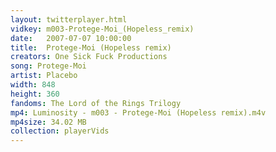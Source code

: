 ```yaml
---
layout: twitterplayer.html
vidkey: m003-Protege-Moi_(Hopeless_remix)
date:   2007-07-07 10:00:00
title:  Protege-Moi (Hopeless remix)
creators: One Sick Fuck Productions
song: Protege-Moi
artist: Placebo
width: 848
height: 360
fandoms: The Lord of the Rings Trilogy
mp4: Luminosity - m003 - Protege-Moi (Hopeless remix).m4v
mp4size: 34.02 MB
collection: playerVids
---
```


  <div>
  
  </div>
  